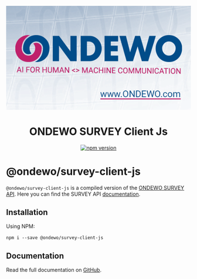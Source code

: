 <p align="center">
  <a href="https://www.ondewo.com">
    <img alt="ONDEWO Logo" src="https://raw.githubusercontent.com/ondewo/ondewo-logos/master/github/ondewo_logo_github_2.png"/>
  </a>
  <h1 align="center">
    ONDEWO SURVEY Client Js
  </h1>
  <p align="center">
    <a href="https://badge.fury.io/js/%40ondewo%2Fsurvey-client-js"><img src="https://badge.fury.io/js/%40ondewo%2Fsurvey-client-js.svg" alt="npm version" height="18"></a>
  </p>
</p>

# @ondewo/survey-client-js

`@ondewo/survey-client-js` is a compiled version of the [ONDEWO SURVEY API](https://github.com/ondewo/ondewo-survey-api). Here you can find the SURVEY API [documentation](https://ondewo.github.io/ondewo-survey-api/).

## Installation

Using NPM:

```shell
npm i --save @ondewo/survey-client-js
```

## Documentation

Read the full documentation on [GitHub](https://github.com/ondewo/ondewo-survey-client-js).
